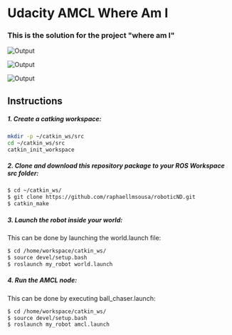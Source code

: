 # Udacity AMCL Where Am I

### This is the solution for the project "where am I"


![Output](https://github.com/raphaellmsousa/roboticND/tree/master/project3/my_robot/video_pics/gif0.gif)


![Output](https://github.com/raphaellmsousa/roboticND/tree/master/project3/my_robot/video_pics/gif1.gif)

![Output](https://github.com/raphaellmsousa/roboticND/tree/master/project3/my_robot/video_pics/gif2.gif)


## Instructions

##### 1. Create a catking workspace:
```sh
mkdir -p ~/catkin_ws/src
cd ~/catkin_ws/src
catkin_init_workspace
```
##### 2. Clone and download this repository package to your ROS Workspace src folder:
```sh
$ cd ~/catkin_ws/
$ git clone https://github.com/raphaellmsousa/roboticND.git 
$ catkin_make

```
##### 3. Launch the robot inside your world:

This can be done by launching the world.launch file:

```sh
$ cd /home/workspace/catkin_ws/
$ source devel/setup.bash
$ roslaunch my_robot world.launch
```

##### 4. Run the AMCL node:

This can be done by executing ball_chaser.launch:

```sh
$ cd /home/workspace/catkin_ws/
$ source devel/setup.bash
$ roslaunch my_robot amcl.launch
```




